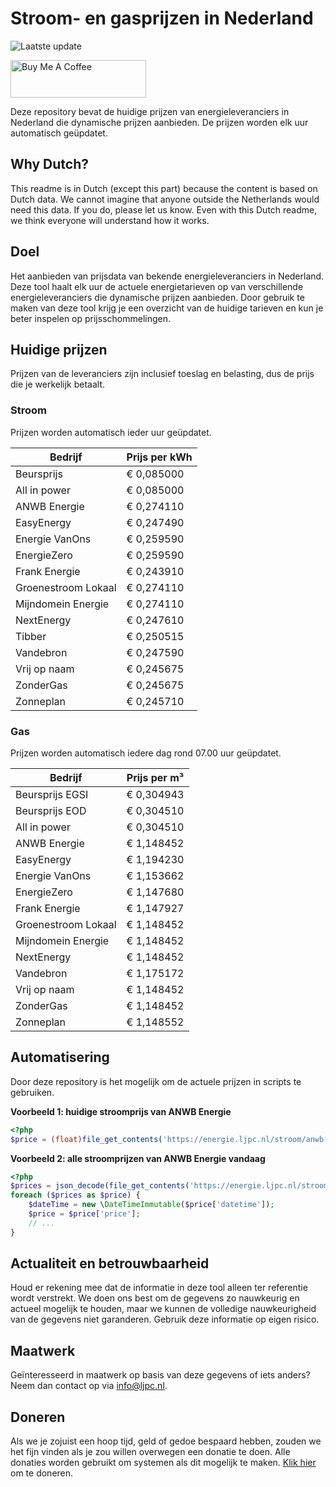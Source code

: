 # Stroom- en gasprijzen in Nederland

![Laatste update](https://img.shields.io/badge/laatste%20update-2025--10--03%2011%3A00%20CET-brightgreen)

<a href="https://www.buymeacoffee.com/Lars-" target="_blank"><img src="https://cdn.buymeacoffee.com/buttons/v2/default-orange.png" alt="Buy Me A Coffee" height="60" style="height: 60px !important;width: 217px !important;" ></a>

Deze repository bevat de huidige prijzen van energieleveranciers in Nederland die dynamische prijzen aanbieden. De prijzen worden elk uur automatisch geüpdatet.

## Why Dutch?

This readme is in Dutch (except this part) because the content is based on Dutch data. We cannot imagine that anyone outside the Netherlands would need this data. If you do, please let us know. Even with this Dutch readme, we think
everyone will understand how it works.

## Doel

Het aanbieden van prijsdata van bekende energieleveranciers in Nederland. Deze tool haalt elk uur de actuele energietarieven op van verschillende energieleveranciers die dynamische prijzen aanbieden. Door gebruik te maken van deze tool
krijg je een overzicht van de huidige tarieven en kun je beter inspelen op prijsschommelingen.

## Huidige prijzen

Prijzen van de leveranciers zijn inclusief toeslag en belasting, dus de prijs die je werkelijk betaalt.

### Stroom

Prijzen worden automatisch ieder uur geüpdatet.

 Bedrijf | Prijs per kWh 
---------|---------------
Beursprijs | € 0,085000
All in power | € 0,085000
ANWB Energie | € 0,274110
EasyEnergy | € 0,247490
Energie VanOns | € 0,259590
EnergieZero | € 0,259590
Frank Energie | € 0,243910
Groenestroom Lokaal | € 0,274110
Mijndomein Energie | € 0,274110
NextEnergy | € 0,247610
Tibber | € 0,250515
Vandebron | € 0,247590
Vrij op naam | € 0,245675
ZonderGas | € 0,245675
Zonneplan | € 0,245710


### Gas

Prijzen worden automatisch iedere dag rond 07.00 uur geüpdatet.

 Bedrijf | Prijs per m³ 
---------|--------------
Beursprijs EGSI | € 0,304943
Beursprijs EOD | € 0,304510
All in power | € 0,304510
ANWB Energie | € 1,148452
EasyEnergy | € 1,194230
Energie VanOns | € 1,153662
EnergieZero | € 1,147680
Frank Energie | € 1,147927
Groenestroom Lokaal | € 1,148452
Mijndomein Energie | € 1,148452
NextEnergy | € 1,148452
Vandebron | € 1,175172
Vrij op naam | € 1,148452
ZonderGas | € 1,148452
Zonneplan | € 1,148552


## Automatisering

Door deze repository is het mogelijk om de actuele prijzen in scripts te gebruiken.

**Voorbeeld 1: huidige stroomprijs van ANWB Energie**

```php
<?php
$price = (float)file_get_contents('https://energie.ljpc.nl/stroom/anwb-energie-nu.txt');

```

**Voorbeeld 2: alle stroomprijzen van ANWB Energie vandaag**

```php
<?php
$prices = json_decode(file_get_contents('https://energie.ljpc.nl/stroom/all-in-power-vandaag.json'),true);
foreach ($prices as $price) {
    $dateTime = new \DateTimeImmutable($price['datetime']);
    $price = $price['price'];
    // ...
}
```

## Actualiteit en betrouwbaarheid

Houd er rekening mee dat de informatie in deze tool alleen ter referentie wordt verstrekt. We doen ons best om de gegevens zo nauwkeurig en actueel mogelijk te houden, maar we kunnen de volledige nauwkeurigheid van de gegevens niet
garanderen. Gebruik deze informatie op eigen risico.

## Maatwerk

Geïnteresseerd in maatwerk op basis van deze gegevens of iets anders? Neem dan contact op
via [info@ljpc.nl](mailto:info@ljpc.nl?subject=Energie%20prijzen).

## Doneren

Als we je zojuist een hoop tijd, geld of gedoe bespaard hebben, zouden we het fijn vinden als je zou willen overwegen een
donatie te doen. Alle donaties worden gebruikt om systemen als dit mogelijk te
maken. [Klik hier](https://www.buymeacoffee.com/Lars-) om te doneren.
